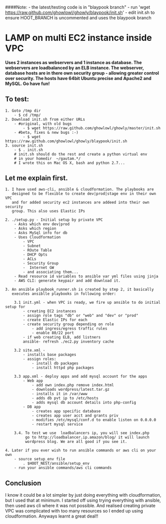 ####Note:
    - the latest/testing code is in "blaypook branch"
    - run 'wget https://raw.github.com/ghowlowl/ghowly/blaypook/init.sh'
    - edit init.sh to ensure HOOT_BRANCH is uncommented and uses the blaypook branch


LAMP on multi EC2 instance inside VPC
================================================================
#### Uses 2 instances as webservers and 1 instance as database. The webservers are loadbalanced by an ELB instance. The webserver, database hosts are in there own security group - allowing greater control over security. The hosts have 64bit Ubuntu precise and Apache2 and MySQL. Go have fun!


To test:
--------------------
    1. Goto /tmp dir
        - $ cd /tmp/
    2. Download init.sh from either URLs
        - #original, with old bugs
            - $ wget https://raw.github.com/ghowlowl/ghowly/master/init.sh
        - #beta, fixes & new bugs :-)
            - $ wget https://raw.github.com/ghowlowl/ghowly/blaypook/init.sh
    3. source init.sh
        - $ . init.sh
        # init.sh should do the rest and create a python virtual env
        # in your homedir  ~/gautam.*/
        # I wrote this on Mac OS X, bash and python 2.7...


Let me explain first.
--------------------

    1. I have used aws-cli, ansible & cloudformation. The playbooks are
       designed to be flexible to create dev|prod|stage env in their own VPC
       and for added security ec2 instances are addeed into their own security
       group. This also uses Elastic IPs

    2. ./setup.py - Initial setup by private VPC
        - Asks which env dev|prod
        - Asks which region
        - Asks MySql info for db
        - Uses Cloudformation
            - VPC
            - Subnet
            - ROute Table
            - DHCP Opts
            - ACLs
            - Security Group
            -  Internet GW
            - and associating them...
        - Read resource id variables to ansible var yml files using jinja
        - AWS CLI: generate keypair and add download it.

    3. An ansible playbook_runner.sh is created by step 2, it basically
       executes ansiblle playbooks in following order:

        3.1 init.yml - when VPC is ready, we fire up ansible to do initial setup for
            - creating EC2 instances
            - assign role tags "db" or "web" and "dev" or "prod"
            - create Elastic IPs for each
            - create security group depending on role
                - add ingress/egress traffic rules
                - enable 80/22 port
            - if web creating ELB, add listners
            ansible- refresh ./ec2.py inventory cache

        3.2 site.xml -
            - installs base packages
            - assign roles:
                - install db packages
                - install httpd php packages

        3.3 app.xml - deploy apps and add mysql account for the apps
            - Web app
                - add own index.php remove index.html
                - downloads wordpress/latest.tar.gz
                - installs it in /var/www
                - adds db pvt ip to /etc/hosts
                - adds mysql db account details into php-config
            - DB app
                - creates app specific database
                - creates app user acct and grants priv
                - modifies /etc/mysql/conf.d to enable listen on 0.0.0.0
                - restart mysql service

        3.4. To test we use  loadbalancers ip, you will see index.php
             go to http://loadbalancer.ip.amazon/blog/ it will launch
             wordpress blog. We are all good if you see it.

    4. Later if you ever wish to run ansible commands or aws cli on your own
        - source setup_env file
            . $HOOT_NEST/ansible/setup_env
        - run your ansible commands/aws cli commands


Conclusion
--------------------
I know it could be a lot simpler by just doing everything with cloudformation, but I used that at minimum. I started off using trying everything with ansible, then used aws cli where it was not possible. And realised creating private VPC was complicated with too many resources so I ended up using cloudformation. Anyways learnt a great deal!!

